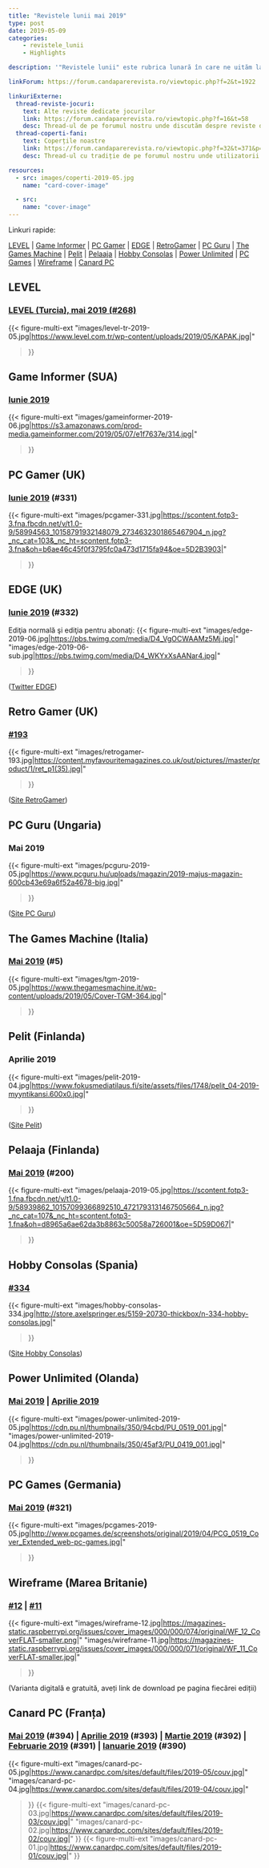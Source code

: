 ```yaml
---
title: "Revistele lunii mai 2019"
type: post
date: 2019-05-09
categories:
    - revistele_lunii
    - Highlights

description: '"Revistele lunii" este rubrica lunară în care ne uităm la chioșcul virtual cu reviste de jocuri din lumea întreagă, cât încă mai există. Avem coperți, cu link către sursă.'

linkForum: https://forum.candaparerevista.ro/viewtopic.php?f=2&t=1922

linkuriExterne:
  thread-reviste-jocuri:
    text: Alte reviste dedicate jocurilor
    link: https://forum.candaparerevista.ro/viewtopic.php?f=16&t=58
    desc: Thread-ul de pe forumul nostru unde discutăm despre reviste de jocuri
  thread-coperti-fani:
    text: Coperțile noastre
    link: https://forum.candaparerevista.ro/viewtopic.php?f=32&t=371&p=7346
    desc: Thread-ul cu tradiție de pe forumul nostru unde utilizatorii își creează propriile coperți de reviste

resources:
  - src: images/coperti-2019-05.jpg
    name: "card-cover-image"

  - src:
    name: "cover-image"
---
```


Linkuri rapide:

[LEVEL](#level) | [Game Informer](#game-informer-sua) | [PC Gamer](#pc-gamer-uk) | [EDGE](#edge-uk) | [RetroGamer](#retro-gamer-uk) | [PC Guru](#pc-guru-ungaria) | [The Games Machine](#the-games-machine-italia) | [Pelit](#pelit-finlanda) | [Pelaaja](#pelaaja-finlanda) | [Hobby Consolas](#hobby-consolas-spania) | [Power Unlimited](#power-unlimited-olanda) | [PC Games](#pc-games-germania) | [Wireframe](#wireframe-marea-britanie) | [Canard PC](#canard-pc-franta)

## LEVEL

### [LEVEL (Turcia), mai 2019 (#268)](https://www.level.com.tr/haber/genel/level-mayis-268-sayisi-bayilerde.html)

{{< figure-multi-ext
    "images/level-tr-2019-05.jpg|https://www.level.com.tr/wp-content/uploads/2019/05/KAPAK.jpg|"
>}}

## Game Informer (SUA)

### [Iunie 2019](https://www.gameinformer.com/cover/2019/05/07/june-cover-revealed-marvel-ultimate-alliance-3-the-black-order)

{{< figure-multi-ext
    "images/gameinformer-2019-06.jpg|https://s3.amazonaws.com/prod-media.gameinformer.com/2019/05/07/e1f7637e/314.jpg|"
>}}

## PC Gamer (UK)

### [Iunie 2019](https://www.pcgamer.com/pc-gamer-uk-june-issue-planet-zoo/) (#331)

{{< figure-multi-ext
    "images/pcgamer-331.jpg|https://scontent.fotp3-3.fna.fbcdn.net/v/t1.0-9/58994563_10158791932148079_2734632301865467904_n.jpg?_nc_cat=103&_nc_ht=scontent.fotp3-3.fna&oh=b6ae46c45f0f3795fc0a473d1715fa94&oe=5D2B3903|"
>}}

## EDGE (UK)

### [Iunie 2019](https://www.myfavouritemagazines.co.uk/gaming/edge-magazine-back-issues/edge-june-2019-issue-332/) (#332)

Ediţia normală şi ediţia pentru abonaţi:
{{< figure-multi-ext
    "images/edge-2019-06.jpg|https://pbs.twimg.com/media/D4_VgOCWAAMz5Mj.jpg|"
    "images/edge-2019-06-sub.jpg|https://pbs.twimg.com/media/D4_WKYxXsAANar4.jpg|"
>}}

([Twitter EDGE](https://twitter.com/edgeonline/))

## Retro Gamer (UK)

### [#193](https://www.myfavouritemagazines.co.uk/retro-gamer-print-back-issues/retro-gamer-issue-193/#)

{{< figure-multi-ext
    "images/retrogamer-193.jpg|https://content.myfavouritemagazines.co.uk/out/pictures//master/product/1/ret_p1(35).jpg|"
>}}

([Site RetroGamer](https://www.retrogamer.net/))

## PC Guru (Ungaria)

### Mai 2019

{{< figure-multi-ext
    "images/pcguru-2019-05.jpg|https://www.pcguru.hu/uploads/magazin/2019-majus-magazin-600cb43e69a6f52a4678-big.jpg|"
>}}

([Site PC Guru](https://www.pcguru.hu/magazin))

## The Games Machine (Italia)

### [Mai 2019](https://www.thegamesmachine.it/edicola/131836/tgm-364-maggio-2019/) (#5)

{{< figure-multi-ext
    "images/tgm-2019-05.jpg|https://www.thegamesmachine.it/wp-content/uploads/2019/05/Cover-TGM-364.jpg|"
>}}

## Pelit (Finlanda)

### Aprilie 2019

{{< figure-multi-ext
    "images/pelit-2019-04.jpg|https://www.fokusmediatilaus.fi/site/assets/files/1748/pelit_04-2019-myyntikansi.600x0.jpg|"
>}}

([Site Pelit](https://www.pelit.fi/))

## Pelaaja (Finlanda)

### [Mai 2019](https://pelaaja.fi/lehdet/pelaajan-200-juhlanumero-nyt-kaupoissa) (#200)

{{< figure-multi-ext
    "images/pelaaja-2019-05.jpg|https://scontent.fotp3-1.fna.fbcdn.net/v/t1.0-9/58939862_10157099366892510_4721793131467505664_n.jpg?_nc_cat=107&_nc_ht=scontent.fotp3-1.fna&oh=d8965a6ae62da3b8863c50058a726001&oe=5D59D067|"
>}}

## Hobby Consolas (Spania)

### [#334](http://store.axelspringer.es/n-334-hobby-consolas.html)

{{< figure-multi-ext
    "images/hobby-consolas-334.jpg|http://store.axelspringer.es/5159-20730-thickbox/n-334-hobby-consolas.jpg|"
>}}

([Site Hobby Consolas](https://www.hobbyconsolas.com/))

## Power Unlimited (Olanda)

### [Mai 2019](https://www.pu.nl/magazine/edities/power-unlimited-2019-5) | [Aprilie 2019](https://www.pu.nl/magazine/edities/power-unlimited-2019-4)

{{< figure-multi-ext
    "images/power-unlimited-2019-05.jpg|https://cdn.pu.nl/thumbnails/350/94cbd/PU_0519_001.jpg|"
    "images/power-unlimited-2019-04.jpg|https://cdn.pu.nl/thumbnails/350/45af3/PU_0419_001.jpg|"
>}}

## PC Games (Germania)

### [Mai 2019](http://www.pcgames.de/PC-Games-Brands-19921/News/05-19-Sekiro-Rage2-1280217/) (#321)

{{< figure-multi-ext
    "images/pcgames-2019-05.jpg|http://www.pcgames.de/screenshots/original/2019/04/PCG_0519_Cover_Extended_web-pc-games.jpg|"
>}}

## Wireframe (Marea Britanie)

### [#12](https://wireframe.raspberrypi.org/issues/12) | [#11](https://wireframe.raspberrypi.org/issues/11)

{{< figure-multi-ext
    "images/wireframe-12.jpg|https://magazines-static.raspberrypi.org/issues/cover_images/000/000/074/original/WF_12_CoverFLAT-smaller.png|"
    "images/wireframe-11.jpg|https://magazines-static.raspberrypi.org/issues/cover_images/000/000/071/original/WF_11_CoverFLAT-smaller.jpg|"
>}}

(Varianta digitală e gratuită, aveți link de download pe pagina fiecărei ediții)

## Canard PC (Franța)

### [Mai 2019](https://www.canardpc.com/numero/394) (#394) | [Aprilie 2019](https://www.canardpc.com/numero/393) (#393) | [Martie 2019](https://www.canardpc.com/numero/392) (#392) | [Februarie 2019](https://www.canardpc.com/numero/391) (#391) | [Ianuarie 2019](https://www.canardpc.com/numero/390) (#390)

{{< figure-multi-ext
    "images/canard-pc-05.jpg|https://www.canardpc.com/sites/default/files/2019-05/couv.jpg|"
    "images/canard-pc-04.jpg|https://www.canardpc.com/sites/default/files/2019-04/couv.jpg|"
>}}
{{< figure-multi-ext
    "images/canard-pc-03.jpg|https://www.canardpc.com/sites/default/files/2019-03/couv.jpg|"
    "images/canard-pc-02.jpg|https://www.canardpc.com/sites/default/files/2019-02/couv.jpg|"
>}}
{{< figure-multi-ext
    "images/canard-pc-01.jpg|https://www.canardpc.com/sites/default/files/2019-01/couv.jpg|"
>}}